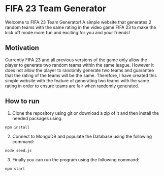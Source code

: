 # FIFA 23 Team Generator
Welcome to FIFA 23 Team Generator! A simple website that generates 2 random teams with the same rating in the video game FIFA 23 to make the kick off mode more fun and exciting for you and your friends!

## Motivation
Currently FIFA 23 and all previous versions of the game only allow the player to generate two random teams within the same league. However it does not allow the player to randomly generate two teams and guarantee that the rating of the teams will be the same. Therefore, I have created this simple website with the feature of generating two teams with the same rating in order to ensure teams are fair when randomly generated.

## How to run
1. Clone the repository using git or download a zip of it and then install the needed packages using:
```
npm install
```
2. Connect to MongoDB and populate the Database using the following command:
```
node seed.js
```
3. Finally you can run the program using the following command:
```
npm start
```
